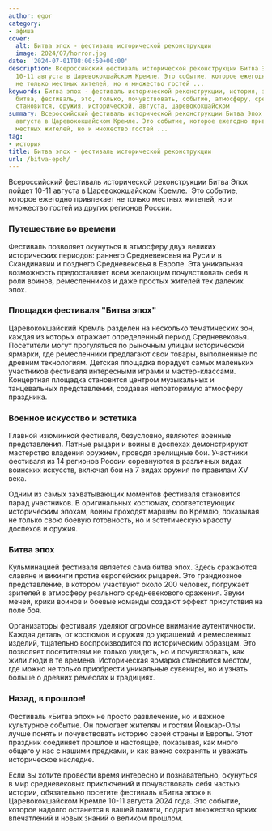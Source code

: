 ```yaml
---
author: egor
category:
- афиша
cover:
  alt: Битва эпох - фестиваль исторической реконструкции
  image: 2024/07/horror.jpg
date: '2024-07-01T08:00:50+00:00'
description: Всероссийский фестиваль исторической реконструкции Битва Эпох пойдет
  10-11 августа в Царевококшайском Кремле. Это событие, которое ежегодно привлекает
  не только местных жителей, но и множество гостей ...
keywords: Битва эпох - фестиваль исторической реконструкции, история, эпох, фестиваля,
  битва, фестиваль, это, только, почувствовать, событие, атмосферу, средневековья,
  становится, оружия, исторической, августа, царевококшайском
summary: Всероссийский фестиваль исторической реконструкции Битва Эпох пойдет 10-11
  августа в Царевококшайском Кремле. Это событие, которое ежегодно привлекает не только
  местных жителей, но и множество гостей ...
tag:
- история
title: Битва эпох - фестиваль исторической реконструкции
url: /bitva-epoh/
---
```


Всероссийский фестиваль исторической реконструкции Битва Эпох пойдет 10-11 августа в Царевококшайском [Кремле.](/marijskij-kreml/)  Это событие, которое ежегодно привлекает не только местных жителей, но и множество гостей из других регионов России.

### Путешествие во времени

Фестиваль позволяет окунуться в атмосферу двух великих исторических периодов: раннего Средневековья на Руси и в Скандинавии и позднего Средневековья в Европе. Эта уникальная возможность предоставляет всем желающим почувствовать себя в роли воинов, ремесленников и даже простых жителей тех далеких эпох.

### Площадки фестиваля "Битва эпох"

Царевококшайский Кремль разделен на несколько тематических зон, каждая из которых отражает определенный период Средневековья. Посетители могут прогуляться по рыночным улицам исторической ярмарки, где ремесленники предлагают свои товары, выполненные по древним технологиям. Детская площадка порадует самых маленьких участников фестиваля интересными играми и мастер-классами. Концертная площадка становится центром музыкальных и танцевальных представлений, создавая неповторимую атмосферу праздника.

### Военное искусство и эстетика

Главной изюминкой фестиваля, безусловно, являются военные представления. Латные рыцари и воины в доспехах демонстрируют мастерство владения оружием, проводя зрелищные бои. Участники фестиваля из 14 регионов России соревнуются в различных видах воинских искусств, включая бои на 7 видах оружия по правилам XV века.

Одним из самых захватывающих моментов фестиваля становится парад участников. В оригинальных костюмах, соответствующих историческим эпохам, воины проходят маршем по Кремлю, показывая не только свою боевую готовность, но и эстетическую красоту доспехов и оружия.

### Битва эпох

Кульминацией фестиваля является сама битва эпох. Здесь сражаются славяне и викинги против европейских рыцарей. Это грандиозное представление, в котором участвуют около 200 человек, погружает зрителей в атмосферу реального средневекового сражения. Звуки мечей, крики воинов и боевые команды создают эффект присутствия на поле боя.

Организаторы фестиваля уделяют огромное внимание аутентичности. Каждая деталь, от костюмов и оружия до украшений и ремесленных изделий, тщательно воспроизводится по историческим образцам. Это позволяет посетителям не только увидеть, но и почувствовать, как жили люди в те времена. Историческая ярмарка становится местом, где можно не только приобрести уникальные сувениры, но и узнать больше о древних ремеслах и традициях.

### Назад, в прошлое!

Фестиваль «Битва эпох» не просто развлечение, но и важное культурное событие. Он помогает жителям и гостям Йошкар-Олы лучше понять и почувствовать историю своей страны и Европы. Этот праздник соединяет прошлое и настоящее, показывая, как много общего у нас с нашими предками, и как важно сохранять и уважать историческое наследие.

Если вы хотите провести время интересно и познавательно, окунуться в мир средневековых приключений и почувствовать себя частью истории, обязательно посетите фестиваль «Битва эпох» в Царевококшайском Кремле 10-11 августа 2024 года. Это событие, которое надолго останется в вашей памяти, подарит множество ярких впечатлений и новых знаний о великом прошлом.